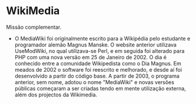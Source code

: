 WikiMedia
=========

Missão complementar.

- O MediaWiki foi originalmente escrito para a Wikipédia pelo estudante e programador alemão Magnus Manske. O website anterior utilizava UseModWiki, no qual utilizava-se Perl, e em seguida foi alterado para PHP com uma nova versão em 25 de Janeiro de 2002. O dia é conhecido entre a comunidade Wikipedista como o Dia Magnus. Em meados de 2002 o software foi reescrito e melhorado, e desde aí foi desenvolvido a partir do código base. A partir de 2003, o programa anterior, sem nome, adotou o nome "MediaWiki" e novas versões públicas começaram a ser criadas tendo em mente utilização externa, além dos projectos da Wikimedia.
